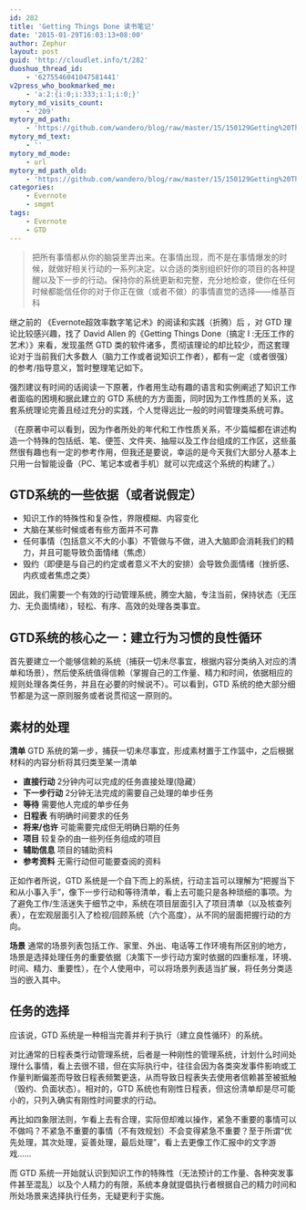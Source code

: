 ```yaml
---
id: 282
title: 'Getting Things Done 读书笔记'
date: '2015-01-29T16:03:13+08:00'
author: Zephur
layout: post
guid: 'http://cloudlet.info/t/282'
duoshuo_thread_id:
    - '6275546041047581441'
v2press_who_bookmarked_me:
    - 'a:2:{i:0;i:333;i:1;i:0;}'
mytory_md_visits_count:
    - '209'
mytory_md_path:
    - 'https://github.com/wandero/blog/raw/master/15/150129Getting%20Things%20Done%20%E8%AF%BB%E4%B9%A6%E7%AC%94%E8%AE%B0.md'
mytory_md_text:
    - ''
mytory_md_mode:
    - url
mytory_md_path_old:
    - 'https://github.com/wandero/blog/raw/master/15/150129Getting%20Things%20Done%20%E8%AF%BB%E4%B9%A6%E7%AC%94%E8%AE%B0.md'
categories:
    - Evernote
    - smgmt
tags:
    - Evernote
    - GTD
---
```


> 把所有事情都从你的脑袋里弄出来。在事情出现，而不是在事情爆发的时候，就做好相关行动的一系列决定。以合适的类别组织好你的项目的各种提醒以及下一步的行动。保持你的系统更新和完整，充分地检查，使你在任何时候都能信任你的对于你正在做（或者不做）的事情直觉的选择——维基百科

<!-- more -->

继之前的 《Evernote超效率数字笔记术》的阅读和实践（折腾）后 ，对 GTD 理论比较感兴趣，找了 David Allen 的《Getting Things Done（搞定 I :无压工作的艺术）》来看，发现虽然 GTD 类的软件诸多，贯彻该理论的却比较少，而这套理论对于当前我们大多数人（脑力工作或者说知识工作者），都有一定（或者很强）的参考/指导意义，暂时整理笔记如下。

强烈建议有时间的话阅读一下原著，作者用生动有趣的语言和实例阐述了知识工作者面临的困境和据此建立的 GTD 系统的方方面面，同时因为工作性质的关系，这套系统理论完善且经过充分的实践，个人觉得远比一般的时间管理类系统可靠。

（在原著中可以看到，因为作者所处的年代和工作性质关系，不少篇幅都在讲述构造一个特殊的包括纸、笔、便签、文件夹、抽屉以及工作台组成的工作区，这些虽然很有趣也有一定的参考作用，但我还是要说，幸运的是今天我们大部分人基本上只用一台智能设备（PC、笔记本或者手机）就可以完成这个系统的构建了。）

## **GTD系统的一些依据（或者说假定）**

- 知识工作的特殊性和复杂性，界限模糊、内容变化
- 大脑在某些时候或者有些方面并不可靠
- 任何事情（包括意义不大的小事）不管做与不做，进入大脑即会消耗我们的精力，并且可能导致负面情绪（焦虑）
- 毁约（即便是与自己的约定或者意义不大的安排）会导致负面情绪（挫折感、内疚或者焦虑之类）

因此，我们需要一个有效的行动管理系统，腾空大脑，专注当前，保持状态（无压力、无负面情绪），轻松、有序、高效的处理各类事宜。

## **GTD系统的核心之一：建立行为习惯的良性循环**

首先要建立一个能够信赖的系统（捕获一切未尽事宜，根据内容分类纳入对应的清单和场景），然后使系统值得信赖（掌握自己的工作量、精力和时间，依据相应的规则处理各类任务，并且在必要的时候说不）。可以看到，GTD 系统的绝大部分细节都是为这一原则服务或者说贯彻这一原则的。

## **素材的处理**

**清单** GTD 系统的第一步，捕获一切未尽事宜，形成素材置于工作篮中，之后根据材料的内容分析将其归类至某一清单

- **直接行动** 2分钟内可以完成的任务直接处理(隐藏）
- **下一步行动** 2分钟无法完成的需要自己处理的单步任务
- **等待** 需要他人完成的单步任务
- **日程表** 有明确时间要求的任务
- **将来/也许** 可能需要完成但无明确日期的任务
- **项目** 较复杂的由一些列任务组成的项目
- **辅助信息** 项目的辅助资料
- **参考资料** 无需行动但可能要查阅的资料

正如作者所说，GTD 系统是一个自下而上的系统，行动主旨可以理解为“把握当下和从小事入手”，像下一步行动和等待清单，看上去可能只是各种琐细的事项。为了避免工作/生活迷失于细节之中，系统在项目层面引入了项目清单（以及核查列表），在宏观层面引入了检视/回顾系统（六个高度），从不同的层面把握行动的方向。

**场景** 通常的场景列表包括工作、家里、外出、电话等工作环境有所区别的地方，场景是选择处理任务的重要依据（决策下一步行动方案时依据的四重标准，环境、时间、精力、重要性），在个人使用中，可以将场景列表适当扩展，将任务分类适当的嵌入其中。

## **任务的选择**

应该说，GTD 系统是一种相当完善并利于执行（建立良性循环）的系统。

对比通常的日程表类行动管理系统，后者是一种刚性的管理系统，计划什么时间处理什么事情，看上去很不错，但在实际执行中，往往会因为各类突发事件影响或工作量判断偏差而导致日程表频繁更迭，从而导致日程表失去使用者信赖甚至被抵触（毁约、负面状态）。相对的，GTD 系统也有刚性日程表，但这份清单却是尽可能小的，只列入确实有刚性时间要求的行动。

再比如四象限法则，乍看上去有合理，实际但却难以操作，紧急不重要的事情可以不做吗？不紧急不重要的事情（不有效规划）不会变得紧急不重要？至于所谓“优先处理，其次处理，妥善处理，最后处理”，看上去更像工作汇报中的文字游戏……

而 GTD 系统一开始就认识到知识工作的特殊性（无法预计的工作量、各种突发事件甚至混乱）以及个人精力的有限，系统本身就提倡执行者根据自己的精力时间和所处场景来选择执行任务，无疑更利于实施。